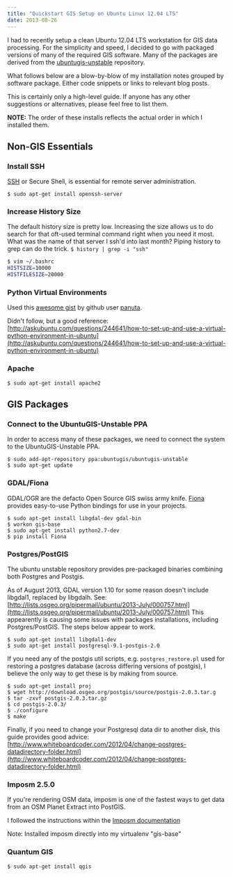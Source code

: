 ```yaml
---
title: "Quickstart GIS Setup on Ubuntu Linux 12.04 LTS"
date: 2013-08-26
---
```


I had to recently setup a clean Ubuntu 12.04 LTS workstation for GIS
data processing. For the simplicity and speed, I decided to go with
packaged versions of many of the required GIS software. Many of the
packages are derived from the [ubuntugis-unstable](https://launchpad.net/~ubuntugis/+archive/ubuntugis-unstable) repository.

What follows below are a blow-by-blow of my installation notes
grouped by software package. Either code snippets or links to relevant
blog posts.<!-- More -->

This is certainly only a high-level guide. If anyone has any other
suggestions or alternatives, please feel free to list them.

**NOTE:** The order of these installs reflects the actual order in
which I installed them.

## Non-GIS Essentials

### Install SSH

[SSH](http://en.wikipedia.org/wiki/Secure_Shell) or Secure Shell,
is essential for remote server administration.

`$ sudo apt-get install openssh-server`

### Increase History Size

The default history size is pretty low. Increasing the size allows us
to do search for that oft-used terminal command right when you need it
most. What was the name of that server I ssh'd into last month?
Piping history to grep can do the trick. `$ history | grep -i "ssh"`

```bash
$ vim ~/.bashrc
HISTSIZE=10000
HISTFILESIZE=20000
```

### Python Virtual Environments

Used this [awesome gist](https://gist.github.com/panuta/3075882) by
github user [panuta](https://github.com/panuta).

Didn't follow, but a good reference: [http://askubuntu.com/questions/244641/how-to-set-up-and-use-a-virtual-python-environment-in-ubuntu](http://askubuntu.com/questions/244641/how-to-set-up-and-use-a-virtual-python-environment-in-ubuntu)

### Apache

```
$ sudo apt-get install apache2
```

## GIS Packages

### Connect to the UbuntuGIS-Unstable PPA

In order to access many of these packages, we need to connect the
system to the UbuntuGIS-Unstable PPA.

```
$ sudo add-apt-repository ppa:ubuntugis/ubuntugis-unstable
$ sudo apt-get update
```
### GDAL/Fiona

GDAL/OGR are the defacto Open Source GIS swiss army knife.
[Fiona](https://github.com/sgillies/Fiona) provides easy-to-use
Python bindings for use in your projects.

```
$ sudo apt-get install libgdal-dev gdal-bin
$ workon gis-base
$ sudo apt-get install python2.7-dev
$ pip install Fiona
```

### Postgres/PostGIS

The ubuntu unstable repository provides pre-packaged binaries combining both Postgres and Postgis.

As of August 2013, GDAL version 1.10 for some reason doesn't include libgdal1, replaced by libgdalh. See: [http://lists.osgeo.org/pipermail/ubuntu/2013-July/000757.html](http://lists.osgeo.org/pipermail/ubuntu/2013-July/000757.html)
This appearently is causing some issues with packages installations, including Postgres/PostGIS. The steps below appear to work.

```
$ sudo apt-get install libgdal1-dev
$ sudo apt-get install postgresql-9.1-postgis-2.0
```

If you need any of the postgis util scripts, e.g. `postgres_restore.pl` used for restoring a postgres database (across differing versions
of postgis), I believe the only way to get these is by making from source.

```
$ sudo apt-get install proj
$ wget http://download.osgeo.org/postgis/source/postgis-2.0.3.tar.g
$ tar -zxvf postgis-2.0.3.tar.gz
$ cd postgis-2.0.3/
$ ./configure
$ make
```

Finally, if you need to change your Postgresql data dir to another
disk, this guide provides good advice: [http://www.whiteboardcoder.com/2012/04/change-postgres-datadirectory-folder.html](http://www.whiteboardcoder.com/2012/04/change-postgres-datadirectory-folder.html)

### Imposm 2.5.0

If you're rendering OSM data, imposm is one of the fastest ways
to get data from an OSM Planet Extract into PostGIS.

I followed the instructions within the [Imposm documentation](http://imposm.org/docs/imposm/latest/install.html#requirements)

Note: Installed imposm directly into my virtualenv "gis-base"

### Quantum GIS

```bash
$ sudo apt-get install qgis
```